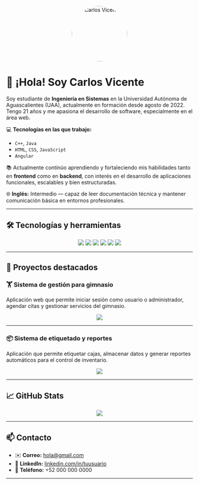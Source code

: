 <p align="center">
  <img src="https://link-a-tu-imagen.jpg" alt="Carlos Vicente" width="150" style="border-radius: 50%;" />
</p>

# 👋 ¡Hola! Soy **Carlos Vicente**

Soy estudiante de **Ingeniería en Sistemas** en la Universidad Autónoma de Aguascalientes (UAA), actualmente en formación desde agosto de 2022. Tengo 21 años y me apasiona el desarrollo de software, especialmente en el área web.

💻 **Tecnologías en las que trabajo:**
- `C++`, `Java`
- `HTML`, `CSS`, `JavaScript`
- `Angular`

📚 Actualmente continúo aprendiendo y fortaleciendo mis habilidades tanto en **frontend** como en **backend**, con interés en el desarrollo de aplicaciones funcionales, escalables y bien estructuradas.

🌐 **Inglés:** Intermedio — capaz de leer documentación técnica y mantener comunicación básica en entornos profesionales.

---

## 🛠️ Tecnologías y herramientas

<p align="center">
  <img src="https://img.shields.io/badge/C++-00599C?style=for-the-badge&logo=c%2B%2B&logoColor=white" />
  <img src="https://img.shields.io/badge/Java-ED8B00?style=for-the-badge&logo=java&logoColor=white" />
  <img src="https://img.shields.io/badge/HTML5-E34F26?style=for-the-badge&logo=html5&logoColor=white" />
  <img src="https://img.shields.io/badge/CSS3-1572B6?style=for-the-badge&logo=css3&logoColor=white" />
  <img src="https://img.shields.io/badge/JavaScript-F7DF1E?style=for-the-badge&logo=javascript&logoColor=black" />
  <img src="https://img.shields.io/badge/Angular-DD0031?style=for-the-badge&logo=angular&logoColor=white" />
</p>

---

## 🚀 Proyectos destacados

### 🏋️ Sistema de gestión para gimnasio
Aplicación web que permite iniciar sesión como usuario o administrador, agendar citas y gestionar servicios del gimnasio.

<p align="center">
  <a href="https://charlie3331.github.io/GimnasioOnlineGROM" target="_blank">
    <img src="https://img.shields.io/badge/Ver%20demo-GymApp-28a745?style=for-the-badge&logo=github" />
  </a>
</p>

---

### 📦 Sistema de etiquetado y reportes
Aplicación que permite etiquetar cajas, almacenar datos y generar reportes automáticos para el control de inventario.

<p align="center">
  <a href="https://charlie3331.github.io/SUPERME" target="_blank">
    <img src="https://img.shields.io/badge/Ver%20demo-LabelingApp-blue?style=for-the-badge&logo=github" />
  </a>
</p>

---

## 📈 GitHub Stats

<p align="center">
  <img src="https://github-readme-stats.vercel.app/api?username=charlie3331&show_icons=true&theme=dracula" />
</p>

---

## 📫 Contacto

- ✉️ **Correo:** hola@gmail.com  
- 💼 **LinkedIn:** [linkedin.com/in/tuusuario](https://www.linkedin.com/in/tuusuario)  
- 📱 **Teléfono:** +52 000 000 0000

---
